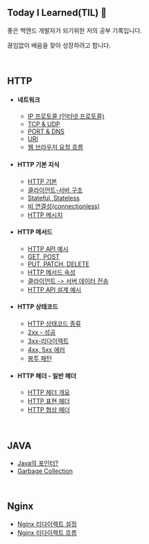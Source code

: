 ## Today I Learned(TIL) 📖
좋은 백엔드 개발자가 되기위한 저의 공부 기록입니다.


끊임없이 배움을 찾아 성장하려고 합니다.


<br>

## HTTP
* #### 네트워크
  * [IP 프로토콜 (인터넷 프로토콜)](./HTTP/ip-protocol.md)
  * [TCP & UDP](./HTTP/tcp-udp.md)
  * [PORT & DNS](./HTTP/port-dns.md)
  * [URI](./HTTP/uri.md)
  * [웹 브라우저 요청 흐름](./HTTP/web.md)
* #### HTTP 기본 지식
  * [HTTP 기본](./HTTP/everyhttp.md)
  * [클라이언트-서버 구조](./HTTP/client-server.md)
  * [Stateful, Stateless](./HTTP/stateless.md)
  * [비 연결성(connectionless)](./HTTP/connectionless.md)
  * [HTTP 메시지](./HTTP/message.md)

* #### HTTP 메서드
  * [HTTP API 예시](./HTTP/httpapi.md)
  * [GET, POST](./HTTP/getpost.md)
  * [PUT, PATCH, DELETE](./HTTP/put-path-delete.md)
  * [HTTP 메서드 속성](./HTTP/attrib.md)
  * [클라이언트 -> 서버 데이터 전송](./HTTP/submit.md) 
  * [HTTP API 설계 예시](./HTTP/http-api-example.md)

* #### HTTP 상태코드
  * [HTTP 상태코드 종류](./HTTP/status-code.md)
  * [2xx - 성공](./HTTP/2xx.md)
  * [3xx-리다이렉트](./HTTP/3xx.md)
  * [4xx, 5xx 에러](./HTTP/4xx,5xx.md)
  * [봉투 패턴](./HTTP/envelope-pattern.md)

* #### HTTP 헤더 - 일반 헤더
  * [HTTP 헤더 개요](./HTTP/http-header-v1.md)
  * [HTTP 표현 헤더](./HTTP/expression-header.md)
  * [HTTP 협상 헤더](./HTTP/Content-negotiation.md)

<br>

## JAVA
* [Java의 포인터?](./java/point.md)
* [Garbage Collection](./java/garbage-collection.md)



<br>


## Nginx
- [Nginx 리다이렉트 설정](./nginx/default-conf.md)
- [Nginx 리다이렉트 흐름](./nginx/redirect.md)